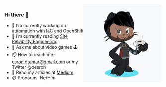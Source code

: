 <img src="https://github.com/esron/esron/blob/master/myOctocat.png" align="right" width="250" height="250" alt="My Octocat"/>

### Hi there 👋

- 🔭 I’m currently working on automation with IaC and OpenShift
- 🌱 I’m currently reading [Site Reliability Engineering](https://sre.google/books/)
- 💬 Ask me about vídeo games :joystick:
- 📫 How to reach me: esron.dtamar@gmail.com or my Twitter @oesron
- :scroll: Read my articles at [Medium](https://esron-dtamar.medium.com/)
- 😄 Pronouns: He/Him
